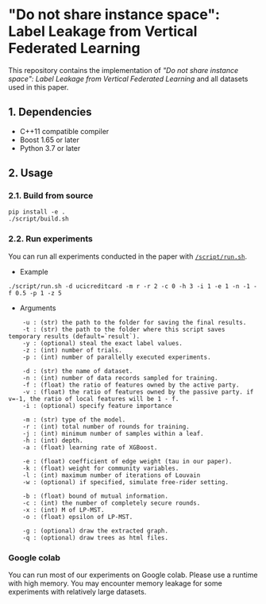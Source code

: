 # "Do not share instance space": Label Leakage from Vertical Federated Learning

This repository contains the implementation of *"Do not share instance space": Label Leakage from Vertical Federated Learning* and all datasets used in this paper.

## 1. Dependencies

- C++11 compatible compiler
- Boost 1.65 or later
- Python 3.7 or later

## 2. Usage

### 2.1. Build from source

```
pip install -e .
./script/build.sh
```

### 2.2. Run experiments

You can run all experiments conducted in the paper with [`/script/run.sh`](./script/run.sh).

- Example

```
./script/run.sh -d ucicreditcard -m r -r 2 -c 0 -h 3 -i 1 -e 1 -n -1 -f 0.5 -p 1 -z 5
```

- Arguments

```
    -u : (str) the path to the folder for saving the final results.
    -t : (str) the path to the folder where this script saves temporary results (default=`result`).
    -y : (optional) steal the exact label values.
    -z : (int) number of trials.
    -p : (int) number of parallelly executed experiments.

    -d : (str) the name of dataset.
    -n : (int) number of data records sampled for training.
    -f : (float) the ratio of features owned by the active party.
    -v : (float) the ratio of features owned by the passive party. if v=-1, the ratio of local features will be 1 - f.
    -i : (optional) specify feature importance

    -m : (str) type of the model.
    -r : (int) total number of rounds for training.
    -j : (int) minimum number of samples within a leaf.
    -h : (int) depth.
    -a : (float) learning rate of XGBoost.

    -e : (float) coefficient of edge weight (tau in our paper).
    -k : (float) weight for community variables.
    -l : (int) maximum number of iterations of Louvain
    -w : (optional) if specified, simulate free-rider setting.

    -b : (float) bound of mutual information.
    -c : (int) the number of completely secure rounds.
    -x : (int) M of LP-MST.
    -o : (float) epsilon of LP-MST.

    -g : (optional) draw the extracted graph.
    -q : (optional) draw trees as html files.
```

### Google colab

You can run most of our experiments on Google colab. Please use a runtime with high memory. You may encounter memory leakage for some experiments with relatively large datasets.
